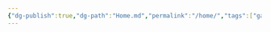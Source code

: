 ```yaml
---
{"dg-publish":true,"dg-path":"Home.md","permalink":"/home/","tags":["gardenEntry"],"noteIcon":""}
---
```


